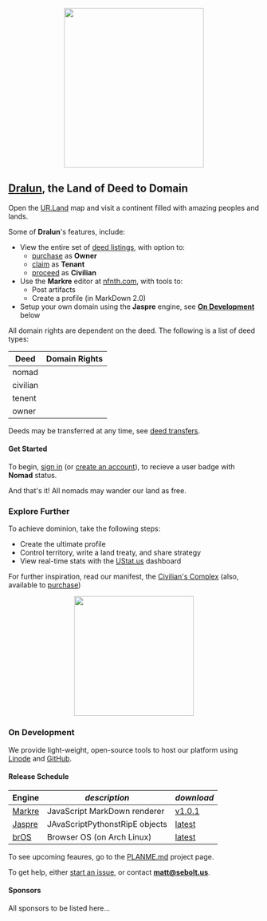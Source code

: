 
<p align="center"><img src="https://github.com/nfnth/res/raw/main/site/bird.png" width="280" height="320" /></p>
  
## [Dralun](https://dralun.com), the Land of Deed to Domain

Open the [UR.Land](https://ur.land) map and visit a continent filled with amazing peoples and lands. 

Some of **Dralun**'s features, include:

- View the entire set of [deed listings](https://github.com/nfnth/nfnth/blob/master/doc/DEED.md), with option to:
  - [purchase]() as **Owner**
  - [claim]() as **Tenant**
  - [proceed]() as **Civilian**
- Use the **Markre** editor at [nfnth.com](https://nfnth.com), with tools to: 
  - Post artifacts
  - Create a profile (in MarkDown 2.0)
- Setup your own domain using the **Jaspre** engine, see [**On Development**](#On_Development) below

All domain rights are dependent on the deed. The following is a list of deed types:

|**Deed**|**Domain Rights**|
|-|-|
|nomad||
|civilian||
|tenent||
|owner||

Deeds may be transferred at any time, see [deed transfers]().

#### Get Started

To begin, [sign in]() (or [create an account]()), to recieve a user badge with **Nomad** status.
 
And that's it! All nomads may wander our land as free.

### Explore Further

To achieve dominion, take the following steps:

- Create the ultimate profile
- Control territory, write a land treaty, and share strategy
- View real-time stats with the [UStat.us](https://ustat.us) dashboard
 
For further inspiration, read our manifest, the [Civilian's Complex](https://github.com/nfnth/nfnth/blob/master/doc/CC.md) (also, available to [purchase]())

<p align="center"><img src="https://github.com/nfnth/res/raw/main/site/fox.png" width="240" height="240" /></p>

### On Development

We provide light-weight, open-source tools to host our platform using [Linode]() and [GitHub]().

#### Release Schedule

|**Engine**|*description*|*download*|
|-|-|-|
|[Markre](https://github.com/nfnth/nfnth/blob/master/doc/MATTDOWN.md)|JavaScript MarkDown renderer|[v1.0.1]()|
|[Jaspre]()|JAvaScriptPythonstRipE objects|[latest]()|
|[brOS](https://github.com/nfnth/nfnth/blob/master/doc/BROS.md)|Browser OS (on Arch Linux)|[latest]()|

To see upcoming feaures, go to the [PLANME.md](https://github.com/users/nfnth/projects/3) project page.

To get help, either [start an issue](https://github.com/nfnth/nfnth/issues), or contact **matt@sebolt.us**.

#### Sponsors

All sponsors to be listed here...
